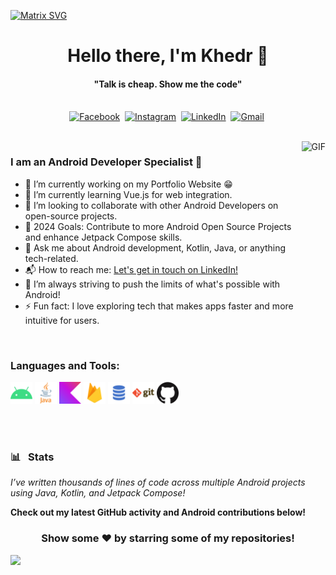 [![Matrix SVG](https://raw.githubusercontent.com/rodrigograca31/rodrigograca31/master/matrix.svg)](https://www.youtube.com/watch?v=SDkAGkd4NLc) 
<p>
  <h1 align="center"><b>Hello there, I'm Khedr 👋</b></h1>
</p>

<p>
  <h4 align="center"><b>"Talk is cheap. Show me the code"</b></h4>
</p>


<p align="center">
<br>
<a href="https://www.facebook.com/profile.php?id=100011328944306&mibextid=ZbWKwL"><img src="https://img.shields.io/badge/facebook-%231877F2.svg?&style=for-the-badge&logo=facebook&logoColor=white" alt="Facebook" /></a>&nbsp;
<a href="https://instagram.com/mohamedkhedr9861?igshid=NzZlODBkYWE4Ng=="><img src="https://img.shields.io/badge/instagram-%23E4405F.svg?&style=for-the-badge&logo=instagram&logoColor=white" alt="Instagram" /></a>&nbsp;
<a href="https://www.linkedin.com/in/mohamed-khedr-186861244?utm_source=share&utm_campaign=share_via&utm_content=profile&utm_medium=android_app"><img src="https://img.shields.io/badge/linkedin-%230077B5.svg?&style=for-the-badge&logo=linkedin&logoColor=white" alt="LinkedIn" /></a>&nbsp;
<a href="mailto:khedrkhedr370@gmail.com"><img src="https://img.shields.io/badge/gmail-%23D14836.svg?&style=for-the-badge&logo=gmail&logoColor=white" alt="Gmail"/></a>&nbsp;
</p>

<br>

<img align="right" height="270px" alt="GIF" src="https://i.pinimg.com/originals/e4/26/70/e426702edf874b181aced1e2fa5c6cde.gif" />

### I am an Android Developer Specialist 🚀
- 🔭 I’m currently working on my Portfolio Website :grin:
- 🌱 I’m currently learning Vue.js for web integration.
- 👯 I’m looking to collaborate with other Android Developers on open-source projects.
- 🥅 2024 Goals: Contribute to more Android Open Source Projects and enhance Jetpack Compose skills.
- 💬 Ask me about Android development, Kotlin, Java, or anything tech-related.
- 📬 How to reach me: [Let's get in touch on LinkedIn!](https://www.linkedin.com/in/mohamed-khedr-186861244)
- 🧗 I’m always striving to push the limits of what's possible with Android!
- ⚡ Fun fact: I love exploring tech that makes apps faster and more intuitive for users.

<br>

### Languages and Tools: 

<p align="left">
   <img alt="Android" width="35px" src="https://raw.githubusercontent.com/github/explore/80688e429a7d4ef2fca1e82350fe8e3517d3494d/topics/android/android.png" />
   <img alt="Java" width="35px" src="https://raw.githubusercontent.com/github/explore/80688e429a7d4ef2fca1e82350fe8e3517d3494d/topics/java/java.png" />
   <img alt="Kotlin" width="35px" src="https://raw.githubusercontent.com/github/explore/80688e429a7d4ef2fca1e82350fe8e3517d3494d/topics/kotlin/kotlin.png" />
   <img alt="Firebase" width="35px" src="https://raw.githubusercontent.com/github/explore/ff953b2cb33d6e167b8aa53274c7e30781d6fbb9/topics/firebase/firebase.png" />
   <img alt="Room Database" width="35px" src="https://raw.githubusercontent.com/github/explore/12088c0b7c9d9bc122ea651f616f17e5a9f0e31e/topics/sql/sql.png" />
   <img alt="Git" width="35px" src="https://raw.githubusercontent.com/github/explore/80688e429a7d4ef2fca1e82350fe8e3517d3494d/topics/git/git.png" />
   <img alt="GitHub" width="35px" src="https://raw.githubusercontent.com/github/explore/78df643247d429f6cc873026c0622819ad797942/topics/github/github.png" />
</p>

<br>
<br>

### 📊 &nbsp; Stats

<!--START_SECTION_LINES_OF_CODE:readme-info-->
*I’ve written thousands of lines of code across multiple Android projects using Java, Kotlin, and Jetpack Compose!*
<!--END_SECTION_LINES_OF_CODE:readme-info-->

<!--START_SECTION_ACTIVITY:readme-info-->
**Check out my latest GitHub activity and Android contributions below!**
<!--END_SECTION_ACTIVITY:readme-info-->

<div align="center">
<h3 align="center">Show some ❤ by starring some of my repositories!</h3>
</div>

<img src="https://github.com/punitkmryh/punitkmryh/blob/master/wave.svg" />
